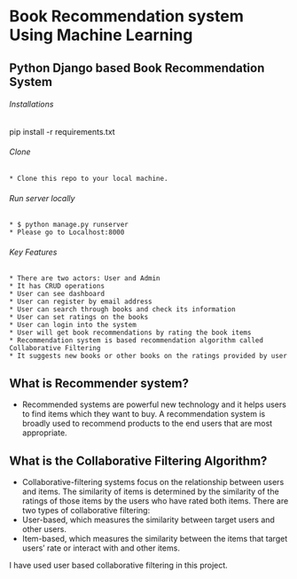 # Book Recommendation system Using Machine Learning 
## Python Django based Book Recommendation System

###### Installations
pip install -r requirements.txt

###### Clone
    * Clone this repo to your local machine.

###### Run server locally
    * $ python manage.py runserver
    * Please go to Localhost:8000

###### Key Features
    * There are two actors: User and Admin
    * It has CRUD operations
    * User can see dashboard
    * User can register by email address
    * User can search through books and check its information
    * User can set ratings on the books
    * User can login into the system
    * User will get book recommendations by rating the book items
    * Recommendation system is based recommendation algorithm called Collaborative Filtering
    * It suggests new books or other books on the ratings provided by user

## What is Recommender system?
* Recommended systems are powerful new technology and it helps users to find items 
which they want to buy. A recommendation system is broadly used to recommend 
products to the end users that are most appropriate.


## What is the Collaborative Filtering Algorithm?
* Collaborative-filtering systems focus on the relationship between users 
and items. The similarity of items is determined by the similarity of the ratings of those 
items by the users who have rated both items. 
There are two types of collaborative 
filtering:
* User-based, which measures the similarity between target users and other users.
* Item-based, which measures the similarity between the items that target users’ rate or 
interact with and other items.

I have used user based collaborative filtering in this project.


